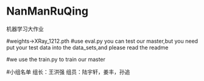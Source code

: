 # NanManRuQing
机器学习大作业

#weights->XRay_1212.pth
#use eval.py you can test our master,but you need put your test data into the data_sets,and please read the readme

#we use the train.py to train our master

#小组名单
组长：王洪强   组员：陆宇轩，姜丰，孙追
